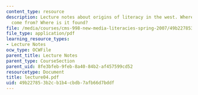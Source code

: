 ```yaml
---
content_type: resource
description: Lecture notes about origins of literacy in the west. Where does literacy
  come from? Where is it found?
file: /media/courses/cms-998-new-media-literacies-spring-2007/49b227853b2cb1b4cbdb7afb66d7bddf_lecture04.pdf
file_type: application/pdf
learning_resource_types:
- Lecture Notes
ocw_type: OCWFile
parent_title: Lecture Notes
parent_type: CourseSection
parent_uid: 8fe3bfeb-9feb-8a40-84b2-af457599cd52
resourcetype: Document
title: lecture04.pdf
uid: 49b22785-3b2c-b1b4-cbdb-7afb66d7bddf
---
```

